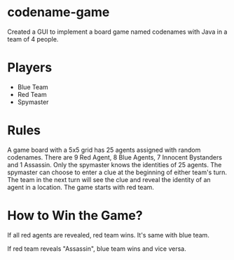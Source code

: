 # codename-game
Created a GUI to implement a board game named codenames with Java in a team of 4 people. 
# Players
- Blue Team
- Red Team
- Spymaster
# Rules
A game board with a 5x5 grid has 25 agents assigned with random codenames.
There are 9 Red Agent, 8 Blue Agents, 7 Innocent Bystanders and 1 Assassin.
Only the spymaster knows the identities of 25 agents. The spymaster can choose to enter a clue at the beginning of either team's turn.
The team in the next turn will see the clue and reveal the identity of an agent in a location. The game starts with red team.   

# How to Win the Game?
If all red agents are revealed,  red team wins. It's same with blue team.

If red team reveals "Assassin", blue team wins and vice versa.


